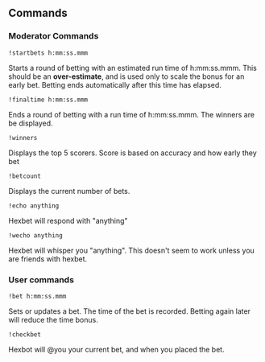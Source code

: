 ## Commands

### Moderator Commands

`!startbets h:mm:ss.mmm`

Starts a round of betting with an estimated run time of h:mm:ss.mmm. This should be an **over-estimate**, and is used only to scale the bonus for an early bet. Betting ends automatically after this time has elapsed.

`!finaltime h:mm:ss.mmm`

Ends a round of betting with a run time of h:mm:ss.mmm. The winners are be displayed.

`!winners`

Displays the top 5 scorers. Score is based on accuracy and how early they bet

`!betcount`

Displays the current number of bets.

`!echo anything`

Hexbet will respond with "anything"

`!wecho anything`

Hexbet will whisper you "anything". This doesn't seem to work unless you are friends with hexbet.

### User commands

`!bet h:mm:ss.mmm`

Sets or updates a bet. The time of the bet is recorded. Betting again later will reduce the time bonus.

`!checkbet`

Hexbot will @you your current bet, and when you placed the bet.

